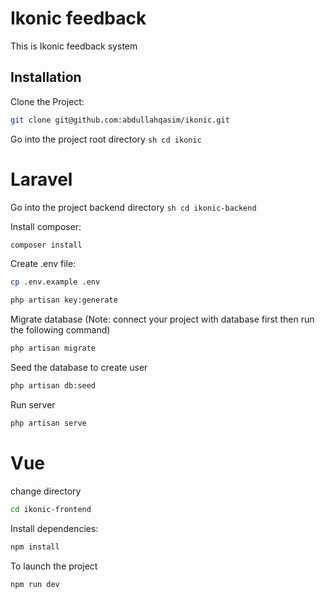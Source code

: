 # Ikonic feedback

This is Ikonic feedback system

## Installation

Clone the Project:

```bash
git clone git@github.com:abdullahqasim/ikonic.git
```

Go into the project root directory
    ```sh
    cd ikonic
    ```

# Laravel

Go into the project backend directory
    ```sh
    cd ikonic-backend
    ```

Install composer:

```bash
composer install
```

Create .env file:

```bash
cp .env.example .env
```

```bash
php artisan key:generate
```

Migrate database (Note: connect your project with database first then run the following command)

```bash
php artisan migrate
```

Seed the database to create user

```bash
php artisan db:seed
```

Run server

```bash
php artisan serve
```

# Vue

change directory

```bash
cd ikonic-frontend
```

Install dependencies:

```bash
npm install
```

To launch the project

```bash
npm run dev
```

